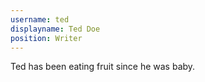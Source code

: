 ```yaml
---
username: ted
displayname: Ted Doe
position: Writer
---
```

Ted has been eating fruit since he was baby.